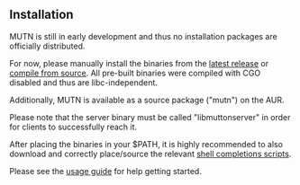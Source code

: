 ## Installation
MUTN is still in early development and thus no installation packages are officially distributed.

For now, please manually install the binaries from the [latest release](https://github.com/rwinkhart/MUTN/releases) or [compile from source](https://github.com/rwinkhart/MUTN/blob/main/wiki/build.md). All pre-built binaries were compiled with CGO disabled and thus are libc-independent.

Additionally, MUTN is available as a source package ("mutn") on the AUR.

Please note that the server binary must be called "libmuttonserver" in order for clients to successfully reach it.

After placing the binaries in your $PATH, it is highly recommended to also download and correctly place/source the relevant [shell completions scripts](https://github.com/rwinkhart/MUTN/blob/main/wiki/completions.md).

Please see the [usage guide](https://github.com/rwinkhart/MUTN/blob/main/wiki/usage.md) for help getting started.
